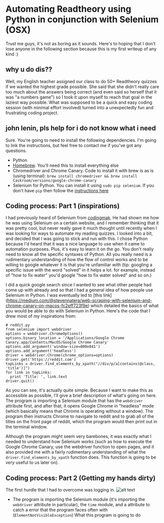# Automating Readtheory using Python in conjunction with Selenium (OSX)

Trust me guys, it's not as boring as it sounds. Here's to hoping that I don't lose anyone in the following section because this is my first writeup of any kind :)

## why u do dis??

Well, my English teacher assigned our class to do 50+ Readtheory quizzes if we wanted the highest grade possible. She said that she didn't really care too much about the answers being correct (and even said so herself that it was "a numbers game") so I took it upon myself to reach that goal in the laziest way possible. What was supposed to be a quick and easy coding session (with minimal effort involved) turned into a unexpectedly fun and frustrating coding project. 

## john lenin, pls help for i do not know what i need
Sure. You're going to need to install the following dependencies. I'm going to link the instructions, but feel free to contact me if you've got any questions.
* Python
* [Homebrew](https://brew.sh/). You'll need this to install everything else
* Chromedriver and Chrome Canary. Code to install it with brew is as is (using terminal): ```brew install chromedriver && brew install Caskroom/versions/google-chrome-canary```
* Selenium for Python. You can install it using `sudo pip selenium`. If you don't have `pip` then follow the [instructions here](https://stackoverflow.com/questions/17271319/how-do-i-install-pip-on-macos-or-os-x/18947390#18947390)
 
## Coding process: Part 1 (inspirations)
I had previously heard of Selenium from [codingmak](https://github.com/codingmak). He had shown me how he was using Selenium on a certain website, and I remember thinking that it was pretty cool, but never really gave it much thought until recently when I was looking for ways to automate my reading quizzes. I looked into a bit, and decided that I was going to stick and run with this. I chose Python because I'd heard that it was a nice language to use when it came to automation purposes. Plus, it's easy to learn it on the go. You don't really need to know all the specific syntaxes of Python. All you really need is a rudimentary understanding of how the flow of control works and to be willing to google whatever it is that you're unfamiliar with (tip: googling a specific issue with the word "solved" in it helps a lot. for example, instead of "how to fix water" you'd google "how to fix water solved" and so on.)

I did a quick google search since I wanted to see what other people had come up with already and so that I had a general idea of how people use Selenium in Python. I was eventually led to [this link] (https://medium.com/@stevennatera/web-scraping-with-selenium-and-chrome-canary-on-macos-fc2eff723f9e) which detailed the basics of what you would be able to do with Selenium in Python. 
Here's the code that I drew most of my inspirations from:
```
# reddit.py
from selenium import webdriver
options = webdriver.ChromeOptions()
options.binary_location = '/Applications/Google Chrome Canary.app/Contents/MacOS/Google Chrome Canary'
options.add_argument('window-size=800x841')
options.add_argument('headless')
driver = webdriver.Chrome(chrome_options=options)
driver.get('https://reddit.com')
topLinks = driver.find_elements_by_xpath("//div/p/a[contains(@class, 'title')]")
for link in topLinks:
  print 'Title: ', link.text
driver.quit()
```
As you can see, it's actually quite simple. Because I want to make this as accessible as possible, I'll give a brief description of what's going on here. 
The program is importing a Selenium module that has the `webdriver` attribute first, and after that, it opens Google Chrome in "headless" mode (which basically means that Chrome is operating without a window). The program then instructs Chrome to navigate to reddit and to grab all of the titles on the front page of reddit, which the program would then print out in the terminal window. 

Although the program might seem very barebones, it was exactly what I needed to understand how Selenium works (such as how to execute the Google Chrome Canary, use the webdriver function to open pages, and it also provided me with a fairly rudimentary understanding of what the `driver.find_elements_by_xpath` function does. This function is going to be *very* useful to us later on). 

## Coding process: Part 2 (Getting my hands dirty)

The first hurdle that I had to overcome was logging in. ![alt text](https://i.imgur.com/TAZYffg.png)





* The program is importing the Selenium module (it's importing the `webdriver` attribute in particular), the `time` module, and a attribute to catch a error that the program faces often with (`ElementNotVisibleException`)
What this program is going to do

